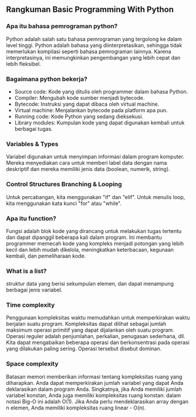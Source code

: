 ## Rangkuman Basic Programming With Python

### Apa itu bahasa pemrograman python?

Python adalah salah satu bahasa pemrograman yang tergolong ke dalam level tinggi. Python adalah bahasa yang diinterpretasikan, sehingga tidak memerlukan kompilasi seperti bahasa pemrograman lainnya. Karena interpretasinya, ini memungkinkan pengembangan yang lebih cepat dan lebih fleksibel.

### Bagaimana python bekerja?

- Source code: Kode yang ditulis oleh programmer dalam bahasa Python.
- Compiler: Mengubah kode sumber menjadi bytecode.
- Bytecode: Instruksi yang dapat dibaca oleh virtual machine.
- Virtual machine: Menjalankan bytecode pada platform apa pun.
- Running code: Kode Python yang sedang dieksekusi.
- Library modules: Kumpulan kode yang dapat digunakan kembali untuk berbagai tugas.

### Variables & Types

Variabel digunakan untuk menyimpan informasi dalam program komputer. Mereka menyediakan cara untuk memberi label data dengan nama deskriptif dan mereka memiliki jenis data (boolean, numerik, string).

### Control Structures Branching & Looping

Untuk percabangan, kita menggunakan "if" dan "elif".
Untuk menulis loop, kita menggunakan kata kunci "for" atau "while".

### Apa itu function?

Fungsi adalah blok kode yang dirancang untuk melakukan tugas tertentu dan dapat dipanggil beberapa kali dalam program. Ini membantu programmer memecah kode yang kompleks menjadi potongan yang lebih kecil dan lebih mudah dikelola, meningkatkan keterbacaan, kegunaan kembali, dan pemeliharaan kode.

### What is a list?

struktur data yang berisi sekumpulan elemen, dan dapat menampung berbagai jenis variabel.

### Time complexity

Penggunaan kompleksitas waktu memudahkan untuk memperkirakan waktu berjalan suatu program. Kompleksitas dapat dilihat sebagai jumlah maksimum operasi primitif yang dapat dijalankan oleh suatu program. Operasi reguler adalah penjumlahan, perkalian, penugasan sederhana, dll. Kita dapat mengabaikan beberapa operasi dan berkonsentrasi pada operasi yang dilakukan paling sering. Operasi tersebut disebut dominan.

### Space complexity

Batasan memori memberikan informasi tentang kompleksitas ruang yang diharapkan. Anda dapat memperkirakan jumlah variabel yang dapat Anda deklarasikan dalam program Anda. Singkatnya, jika Anda memiliki jumlah variabel konstan, Anda juga memiliki kompleksitas ruang konstan: dalam notasi Big-O ini adalah O(1). Jika Anda perlu mendeklarasikan array dengan n elemen, Anda memiliki kompleksitas ruang linear - O(n).